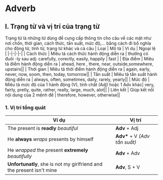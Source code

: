 # Adverb
## I. Trạng từ và vị trí của trạng từ
Trạng từ là những từ dùng để cung cấp thông tin cho câu về các mặt như nơi chốn, thời gian, cách thức, tần suất, mức độ,... bằng cách đi bổ nghĩa cho động từ, tính từ, trạng từ khác và cả câu
| Loại |  Mô tả | Ví dụ | Ngoại lệ |
|-|-|-|-|
| Cách thức | Miêu tả cách thức hành động diễn ra | thường có đuôi -ly sau adj: carefully, corectly, easily, happily | fast |
| Địa điểm | Miêu tả điểm hành động diễn ra | ahead, here , there, near, outside,somewhere, upstairs||
| Thời gian | Miêu tả thời điểm hành động diễn ra | again, early, never, now, soom, then, today, tomorrow||
| Tần suất | Miêu tả tần suất hành động diễn ra | always, often, sometimes, daily, rarely, yearly||
| Mức độ | Miêu tả mức độ của 1 hành động (V), tính chất (Adj) hoặc 1 Adv khác| very, fairly, pretly, quite, rather, really, large, much, alot||
| Liên kết | Giúp kết nối nội dung của 2 mệnh đề | therefore, however, otherwise||
### 1. Vị trí tổng quát
|Ví dụ|Vị trí|
|-|-|
|The present is __readly__ _beautiful_ | __Adv__ + Adj|
|He __always__ _wraps_ presents by himself | __Adv*__ + V _(Adv tần suất)_ |
| He _wrapped_ the present __extremely__ _beautifully_ | __Adv__ + Adv |
| __Unfortunatly__, she is not my girlfriend and the present isn't mine | __Adv__, S + V |
